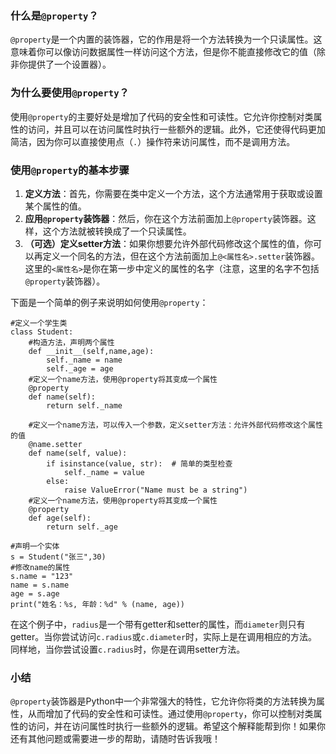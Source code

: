 ### 什么是`@property`？

`@property`是一个内置的装饰器，它的作用是将一个方法转换为一个只读属性。这意味着你可以像访问数据属性一样访问这个方法，但是你不能直接修改它的值（除非你提供了一个设置器）。

### 为什么要使用`@property`？

使用`@property`的主要好处是增加了代码的安全性和可读性。它允许你控制对类属性的访问，并且可以在访问属性时执行一些额外的逻辑。此外，它还使得代码更加简洁，因为你可以直接使用点（`.`）操作符来访问属性，而不是调用方法。

### 使用`@property`的基本步骤

1. ‌**定义方法**‌：首先，你需要在类中定义一个方法，这个方法通常用于获取或设置某个属性的值。
2. ‌**应用`@property`装饰器**‌：然后，你在这个方法前面加上`@property`装饰器。这样，这个方法就被转换成了一个只读属性。
3. ‌**（可选）定义setter方法**‌：如果你想要允许外部代码修改这个属性的值，你可以再定义一个同名的方法，但在这个方法前面加上`@<属性名>.setter`装饰器。这里的`<属性名>`是你在第一步中定义的属性的名字（注意，这里的名字不包括`@property`装饰器）。

下面是一个简单的例子来说明如何使用`@property`：

```
#定义一个学生类
class Student:
    #构造方法，声明两个属性
    def __init__(self,name,age):
        self._name = name
        self._age = age
    #定义一个name方法，使用@property将其变成一个属性
    @property
    def name(self):
        return self._name

    #定义一个name方法，可以传入一个参数，定义setter方法‌：允许外部代码修改这个属性的值
    @name.setter
    def name(self, value):
        if isinstance(value, str):  # 简单的类型检查
            self._name = value
        else:
            raise ValueError("Name must be a string")
    #定义一个name方法，使用@property将其变成一个属性
    @property
    def age(self):
        return self._age

#声明一个实体
s = Student("张三",30)
#修改name的属性
s.name = "123"
name = s.name
age = s.age
print("姓名：%s, 年龄：%d" % (name, age))
```

在这个例子中，`radius`是一个带有getter和setter的属性，而`diameter`则只有getter。当你尝试访问`c.radius`或`c.diameter`时，实际上是在调用相应的方法。同样地，当你尝试设置`c.radius`时，你是在调用setter方法。

### 小结

`@property`装饰器是Python中一个非常强大的特性，它允许你将类的方法转换为属性，从而增加了代码的安全性和可读性。通过使用`@property`，你可以控制对类属性的访问，并在访问属性时执行一些额外的逻辑。希望这个解释能帮到你！如果你还有其他问题或需要进一步的帮助，请随时告诉我哦！